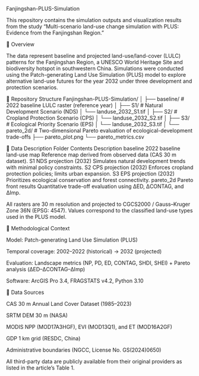 Fanjingshan-PLUS-Simulation

This repository contains the simulation outputs and visualization results from the study “Multi-scenario land-use change simulation with PLUS: Evidence from the Fanjingshan Region.”

📘 Overview

The data represent baseline and projected land-use/land-cover (LULC) patterns for the Fanjingshan Region, a UNESCO World Heritage Site and biodiversity hotspot in southwestern China.
Simulations were conducted using the Patch-generating Land Use Simulation (PLUS) model to explore alternative land-use futures for the year 2032 under three development and protection scenarios.

📂 Repository Structure
Fanjingshan-PLUS-Simulation/
│
├── baseline/          # 2022 baseline LULC raster (reference year)
│
├── S1/                # Natural Development Scenario (NDS)
│   └── landuse_2032_S1.tif
│
├── S2/                # Cropland Protection Scenario (CPS)
│   └── landuse_2032_S2.tif
│
├── S3/                # Ecological Priority Scenario (EPS)
│   └── landuse_2032_S3.tif
│
└── pareto_2d/         # Two-dimensional Pareto evaluation of ecological-development trade-offs
    ├── pareto_plot.png
    └── pareto_metrics.csv

🧭 Data Description
Folder	Contents	Description
baseline	2022 baseline land-use map	Reference map derived from observed data (CAS 30 m dataset).
S1	NDS projection (2032)	Simulates natural development trends with minimal policy constraints.
S2	CPS projection (2032)	Enforces cropland protection policies; limits urban expansion.
S3	EPS projection (2032)	Prioritizes ecological conservation and forest connectivity.
pareto_2d	Pareto front results	Quantitative trade-off evaluation using ΔED, ΔCONTAG, and ΔImp.

All rasters are 30 m resolution and projected to CGCS2000 / Gauss–Kruger Zone 36N (EPSG: 4547).
Values correspond to the classified land-use types used in the PLUS model.

🧮 Methodological Context

Model: Patch-generating Land Use Simulation (PLUS)

Temporal coverage: 2002–2022 (historical) → 2032 (projected)

Evaluation: Landscape metrics (NP, PD, ED, CONTAG, SHDI, SHEI) + Pareto analysis (ΔED–ΔCONTAG–ΔImp)

Software: ArcGIS Pro 3.4, FRAGSTATS v4.2, Python 3.10

🔗 Data Sources

CAS 30 m Annual Land Cover Dataset (1985–2023)

SRTM DEM 30 m (NASA)

MODIS NPP (MOD17A3HGF), EVI (MOD13Q1), and ET (MOD16A2GF)

GDP 1 km grid (RESDC, China)

Administrative boundaries (NGCC, License No. GS(2024)0650)

All third-party data are publicly available from their original providers as listed in the article’s Table 1.
